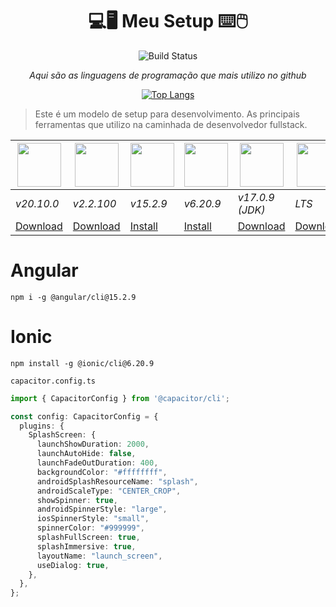 <h1 align="center">💻🖥️ Meu Setup ⌨️🖱️</h1>
<div align="center">

![Build Status](https://img.shields.io/static/v1.svg?label=setup-dev&message=v1.0.0&color=blue&style=flat&logo=circleci&logoColor=white)

<i>Aqui são as linguagens de programação que mais utilizo no github</i>   

[![Top Langs](https://github-readme-stats.vercel.app/api/top-langs/?username=DevCarlosLima&langs_count=3)](https://github.com/anuraghazra/github-readme-stats)
</div>

> Este é um modelo de setup para desenvolvimento. As principais ferramentas que utilizo na caminhada de desenvolvedor fullstack.

<div align="center">
  
|<img src="https://cdn-icons-png.flaticon.com/512/5968/5968322.png" width="70" heigth="70"/>|<img src="https://docs.microsoft.com/pt-br/dotnet/images/hub/netcore.svg" width="70" heigth="70" />|<img src="https://cdn.freebiesupply.com/logos/large/2x/angular-icon-1-logo-png-transparent.png" width="70" heigth="70" />|<img src="https://mhartington.io/img/v4-upgrade/ionic-icon.png" width="70" heigth="70" />|<img src="https://brandslogos.com/wp-content/uploads/thumbs/java-logo-vector-1.svg" width="70" heigth="70" />|<img src="https://upload.wikimedia.org/wikipedia/commons/thumb/9/9a/Visual_Studio_Code_1.35_icon.svg/2048px-Visual_Studio_Code_1.35_icon.svg.png" width="70" heigth="70"/>|<img src="https://upload.wikimedia.org/wikipedia/commons/thumb/c/c1/Android_Studio_icon_%282023%29.svg/2048px-Android_Studio_icon_%282023%29.svg.png" width="70" heigth="70"/>|<img src="https://user-images.githubusercontent.com/17512287/46575879-3847d100-c9be-11e8-97dc-1d95d880c187.png" width="70" heigth="70" />|
|-|-|-|-|-|-|-|-|
|*v20.10.0*|*v2.2.100*|*v15.2.9*|*v6.20.9*|*v17.0.9 (JDK)*|*LTS*|*LTS*|*LTS*|
|[Download](https://nodejs.org/dist/v20.10.0/)|[Download](https://dotnet.microsoft.com/pt-br/download/dotnet/thank-you/sdk-2.2.100-windows-x64-installer)|[Install](#angular)|[Install](#ionic)|[Download](https://www.oracle.com/java/technologies/javase/jdk17-archive-downloads.html)|[Download](https://code.visualstudio.com/)|*[Download](https://developer.android.com/studio)*|[Download](https://learn.microsoft.com/pt-br/azure-data-studio/download-azure-data-studio?tabs=win-install%2Cwin-user-install%2Credhat-install%2Cwindows-uninstall%2Credhat-uninstall#download-azure-data-studio)|

</div>

# Angular
    npm i -g @angular/cli@15.2.9

# Ionic
    npm install -g @ionic/cli@6.20.9

`capacitor.config.ts`
``` typescript
import { CapacitorConfig } from '@capacitor/cli';

const config: CapacitorConfig = {
  plugins: {
    SplashScreen: {
      launchShowDuration: 2000,
      launchAutoHide: false,
      launchFadeOutDuration: 400,
      backgroundColor: "#ffffffff",
      androidSplashResourceName: "splash",
      androidScaleType: "CENTER_CROP",
      showSpinner: true,
      androidSpinnerStyle: "large",
      iosSpinnerStyle: "small",
      spinnerColor: "#999999",
      splashFullScreen: true,
      splashImmersive: true,
      layoutName: "launch_screen",
      useDialog: true,
    },
  },
};
```
